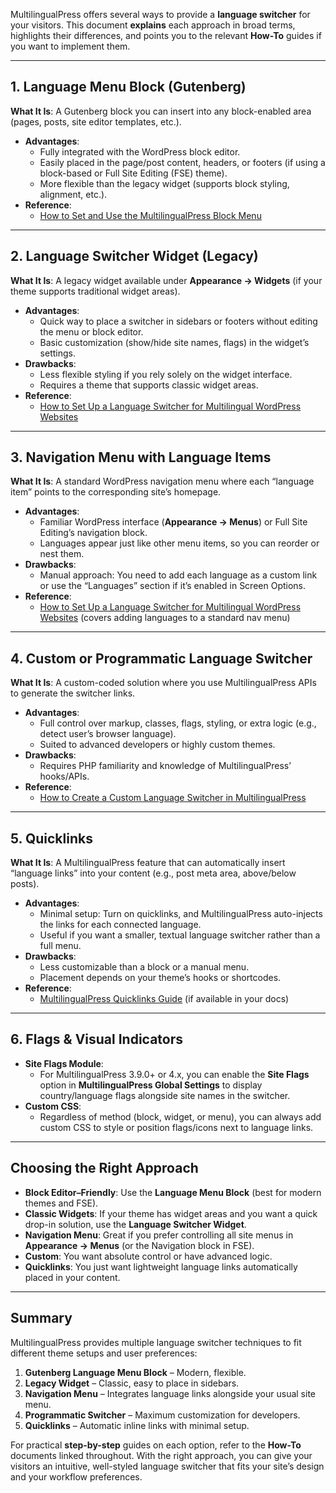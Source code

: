 MultilingualPress offers several ways to provide a **language switcher** for your visitors. This document **explains** each approach in broad terms, highlights their differences, and points you to the relevant **How-To** guides if you want to implement them.

---

## 1. Language Menu Block (Gutenberg)

**What It Is**: A Gutenberg block you can insert into any block-enabled area (pages, posts, site editor templates, etc.).

- **Advantages**:
    - Fully integrated with the WordPress block editor.
    - Easily placed in the page/post content, headers, or footers (if using a block-based or Full Site Editing (FSE) theme).
    - More flexible than the legacy widget (supports block styling, alignment, etc.).
- **Reference**:
    - [How to Set and Use the MultilingualPress Block Menu](https://chatgpt.com/g/g-p-677ffd6da894819197dd7cf3a90d93fa-mlp-docs/c/6780001b-80d8-8011-8739-903a6ccdb99d#)

---

## 2. Language Switcher Widget (Legacy)

**What It Is**: A legacy widget available under **Appearance → Widgets** (if your theme supports traditional widget areas).

- **Advantages**:
    - Quick way to place a switcher in sidebars or footers without editing the menu or block editor.
    - Basic customization (show/hide site names, flags) in the widget’s settings.
- **Drawbacks**:
    - Less flexible styling if you rely solely on the widget interface.
    - Requires a theme that supports classic widget areas.
- **Reference**:
    - [How to Set Up a Language Switcher for Multilingual WordPress Websites](https://chatgpt.com/g/g-p-677ffd6da894819197dd7cf3a90d93fa-mlp-docs/c/6780001b-80d8-8011-8739-903a6ccdb99d#)

---

## 3. Navigation Menu with Language Items

**What It Is**: A standard WordPress navigation menu where each “language item” points to the corresponding site’s homepage.

- **Advantages**:
    - Familiar WordPress interface (**Appearance → Menus**) or Full Site Editing’s navigation block.
    - Languages appear just like other menu items, so you can reorder or nest them.
- **Drawbacks**:
    - Manual approach: You need to add each language as a custom link or use the “Languages” section if it’s enabled in Screen Options.
- **Reference**:
    - [How to Set Up a Language Switcher for Multilingual WordPress Websites](https://chatgpt.com/g/g-p-677ffd6da894819197dd7cf3a90d93fa-mlp-docs/c/6780001b-80d8-8011-8739-903a6ccdb99d#) (covers adding languages to a standard nav menu)

---

## 4. Custom or Programmatic Language Switcher

**What It Is**: A custom-coded solution where you use MultilingualPress APIs to generate the switcher links.

- **Advantages**:
    - Full control over markup, classes, flags, styling, or extra logic (e.g., detect user’s browser language).
    - Suited to advanced developers or highly custom themes.
- **Drawbacks**:
    - Requires PHP familiarity and knowledge of MultilingualPress’ hooks/APIs.
- **Reference**:
    - [How to Create a Custom Language Switcher in MultilingualPress](https://chatgpt.com/g/g-p-677ffd6da894819197dd7cf3a90d93fa-mlp-docs/c/6780001b-80d8-8011-8739-903a6ccdb99d#)

---

## 5. Quicklinks

**What It Is**: A MultilingualPress feature that can automatically insert “language links” into your content (e.g., post meta area, above/below posts).

- **Advantages**:
    - Minimal setup: Turn on quicklinks, and MultilingualPress auto-injects the links for each connected language.
    - Useful if you want a smaller, textual language switcher rather than a full menu.
- **Drawbacks**:
    - Less customizable than a block or a manual menu.
    - Placement depends on your theme’s hooks or shortcodes.
- **Reference**:
    - [MultilingualPress Quicklinks Guide](https://chatgpt.com/g/g-p-677ffd6da894819197dd7cf3a90d93fa-mlp-docs/c/6780001b-80d8-8011-8739-903a6ccdb99d#) (if available in your docs)

---

## 6. Flags & Visual Indicators

- **Site Flags Module**:
    - For MultilingualPress 3.9.0+ or 4.x, you can enable the **Site Flags** option in **MultilingualPress Global Settings** to display country/language flags alongside site names in the switcher.
- **Custom CSS**:
    - Regardless of method (block, widget, or menu), you can always add custom CSS to style or position flags/icons next to language links.

---

## Choosing the Right Approach

- **Block Editor–Friendly**: Use the **Language Menu Block** (best for modern themes and FSE).
- **Classic Widgets**: If your theme has widget areas and you want a quick drop-in solution, use the **Language Switcher Widget**.
- **Navigation Menu**: Great if you prefer controlling all site menus in **Appearance → Menus** (or the Navigation block in FSE).
- **Custom**: You want absolute control or have advanced logic.
- **Quicklinks**: You just want lightweight language links automatically placed in your content.

---

## Summary

MultilingualPress provides multiple language switcher techniques to fit different theme setups and user preferences:

1. **Gutenberg Language Menu Block** – Modern, flexible.
2. **Legacy Widget** – Classic, easy to place in sidebars.
3. **Navigation Menu** – Integrates language links alongside your usual site menu.
4. **Programmatic Switcher** – Maximum customization for developers.
5. **Quicklinks** – Automatic inline links with minimal setup.

For practical **step-by-step** guides on each option, refer to the **How-To** documents linked throughout. With the right approach, you can give your visitors an intuitive, well-styled language switcher that fits your site’s design and your workflow preferences.